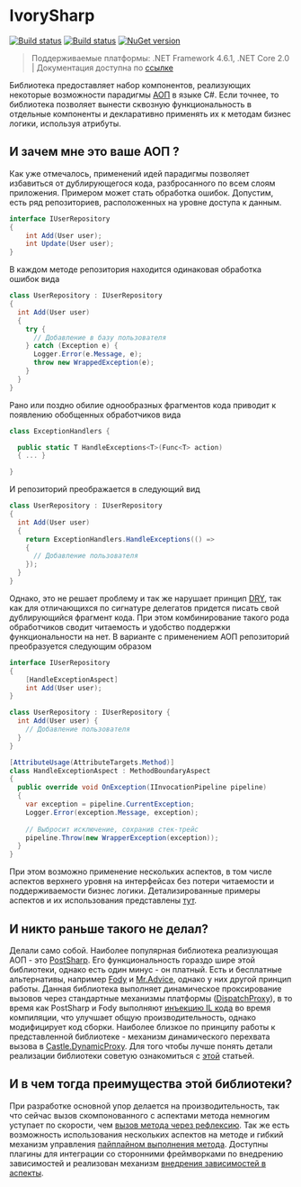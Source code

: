 # IvorySharp

[![Build status](https://travis-ci.org/rex-core/IvorySharp.svg?branch=master)](https://travis-ci.org/rex-core/IvorySharp)
[![Build status](https://ci.appveyor.com/api/projects/status/1ojaoq8ew6y2jvpn/branch/master?svg=true)](https://ci.appveyor.com/project/rex-core/ivorysharp/branch/master)
[![NuGet version](https://img.shields.io/nuget/v/IvorySharp.svg)](https://www.nuget.org/packages/IvorySharp/)

> Поддерживаемые платформы: .NET Framework 4.6.1, .NET Core 2.0 |
> Документация доступна по [ссылке](https://github.com/rex-core/IvorySharp/wiki)

Библиотека предоставляет набор компонентов, реализующих некоторые возможности парадигмы [АОП](https://ru.wikipedia.org/wiki/Аспектно-ориентированное_программирование) в языке C#. Если точнее, то библиотека позволяет вынести сквозную функциональность в отдельные компоненты и декларативно применять их к методам бизнес логики, используя атрибуты.


## И зачем мне это ваше АОП ?
Как уже отмечалось, применений идей парадигмы позволяет избавиться от дублирующегося кода, разбросанного по всем слоям приложения. Примером может стать обработка ошибок. Допустим, есть ряд репозиториев, расположенных на уровне доступа к данным.
```C#
interface IUserRepository 
{
    int Add(User user);
    int Update(User user); 
}

```
В каждом методе репозитория находится одинаковая обработка ошибок вида
```C#
class UserRepository : IUserRepository 
{
  int Add(User user)
  {
    try {
      // Добавление в базу пользователя
    } catch (Exception e) {
      Logger.Error(e.Message, e);
      throw new WrappedException(e);
    }
  }
}

```
Рано или поздно обилие однообразных фрагментов кода приводит к появлению обобщенных обработчиков вида
```C#
class ExceptionHandlers {

  public static T HandleExceptions<T>(Func<T> action) 
  { ... }

}
```
И репозиторий преображается в следующий вид
```C#
class UserRepository : IUserRepository 
{
  int Add(User user)
  {
    return ExceptionHandlers.HandleExceptions(() => 
    { 
      // Добавление пользователя
    });
  }
}
```
Однако, это не решает проблему и так же нарушает принцип [DRY](https://ru.wikipedia.org/wiki/Don’t_repeat_yourself), так как для отличающихся по сигнатуре делегатов придется писать свой дублирующийся фрагмент кода. При этом комбинирование такого рода обработчиков сводит читаемость и удобство поддержки функциональности на нет. В варианте с применением АОП репозиторий преобразуется следующим образом

```C#
interface IUserRepository 
{
    [HandleExceptionAspect]
    int Add(User user);
}

class UserRepository : IUserRepository {
  int Add(User user) {
    // Добавление пользователя
  }
}

[AttributeUsage(AttributeTargets.Method)]
class HandleExceptionAspect : MethodBoundaryAspect 
{
  public override void OnException(IInvocationPipeline pipeline)
  {
    var exception = pipeline.CurrentException;
    Logger.Error(exception.Message, exception);
    
    // Выбросит исключение, сохранив стек-трейс
    pipeline.Throw(new WrapperException(exception));
  }
}

```   
При этом возможно применение нескольких аспектов, в том числе аспектов верхнего уровня на интерфейсах без потери читаемости и поддерживаемости бизнес логики. Детализированные примеры аспектов и их использования представлены [тут](https://github.com/rex-core/IvorySharp/tree/master/src/IvorySharp.Examples).

## И никто раньше такого не делал?
Делали само собой. Наиболее популярная библиотека реализующая АОП  - это [PostSharp](https://www.postsharp.net). Его функциональность гораздо шире этой библиотеки, однако есть один минус - он платный. Есть и бесплатные альтернативы, например [Fody](https://github.com/Fody/Fody) и [Mr.Advice](https://github.com/ArxOne/MrAdvice), однако у них другой принцип работы. Данная библиотека выполняет динамическое проксирование вызовов через стандартные механизмы платформы ([DispatchProxy](https://github.com/dotnet/corefx/blob/master/src/System.Reflection.DispatchProxy/src/System/Reflection/DispatchProxy.cs)), в то время как PostSharp и Fody выполняют [инъекцию IL кода](http://www.mono-project.com/docs/tools+libraries/libraries/Mono.Cecil/) во время компиляции, что улучшает общую производительность, однако модифицирует код сборки. Наиболее близкое по принципу работы к представленной библиотеке - механизм динамического перехвата вызова в [Castle.DynamicProxy](https://github.com/castleproject/Core/blob/master/docs/dynamicproxy-introduction.md).
Для того чтобы лучше понять детали реализации библиотеки советую ознакомиться с [этой](https://msdn.microsoft.com/en-us/magazine/dn574804.aspx) статьей.

## И в чем тогда преимущества этой библиотеки?
При разработке основной упор делается на производительность, так что сейчас вызов скомпонованного с аспектами метода немногим уступает по скорости, чем [вызов метода через рефлексию](https://github.com/rex-core/IvorySharp/wiki/Быстродействие). Так же есть возможность использования нескольких аспектов на методе и гибкий механизм управления [пайплайном выполнения метода](https://github.com/rex-core/IvorySharp/wiki/Пайплайн-выполнения). Доступны плагины для интеграции со сторонними фреймворками по внедрению зависимостей и реализован механизм [внедрения зависимостей в аспекты](https://github.com/rex-core/IvorySharp/wiki/Внедрение-зависимостей).
